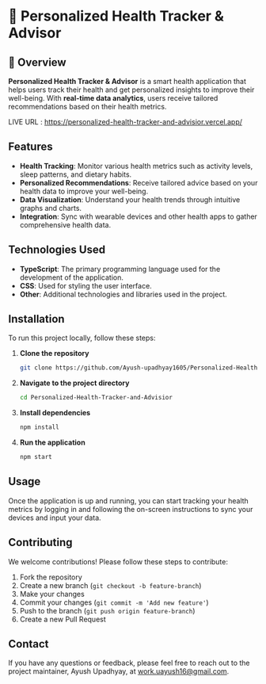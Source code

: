# 🚀 Personalized Health Tracker & Advisor  

## 📖 Overview  
**Personalized Health Tracker & Advisor** is a smart health application that helps users track their health and get personalized insights to improve their well-being. With **real-time data analytics**, users receive tailored recommendations based on their health metrics.  

LIVE URL : https://personalized-health-tracker-and-advisior.vercel.app/

## Features
- **Health Tracking**: Monitor various health metrics such as activity levels, sleep patterns, and dietary habits.
- **Personalized Recommendations**: Receive tailored advice based on your health data to improve your well-being.
- **Data Visualization**: Understand your health trends through intuitive graphs and charts.
- **Integration**: Sync with wearable devices and other health apps to gather comprehensive health data.

## Technologies Used
- **TypeScript**: The primary programming language used for the development of the application.
- **CSS**: Used for styling the user interface.
- **Other**: Additional technologies and libraries used in the project.

## Installation
To run this project locally, follow these steps:

1. **Clone the repository**
    ```bash
    git clone https://github.com/Ayush-upadhyay1605/Personalized-Health-Tracker-and-Advisior.git
    ```
2. **Navigate to the project directory**
    ```bash
    cd Personalized-Health-Tracker-and-Advisior
    ```
3. **Install dependencies**
    ```bash
    npm install
    ```
4. **Run the application**
    ```bash
    npm start
    ```

## Usage
Once the application is up and running, you can start tracking your health metrics by logging in and following the on-screen instructions to sync your devices and input your data.

## Contributing
We welcome contributions! Please follow these steps to contribute:

1. Fork the repository
2. Create a new branch (`git checkout -b feature-branch`)
3. Make your changes
4. Commit your changes (`git commit -m 'Add new feature'`)
5. Push to the branch (`git push origin feature-branch`)
6. Create a new Pull Request

## Contact
If you have any questions or feedback, please feel free to reach out to the project maintainer, Ayush Upadhyay, at work.uayush16@gmail.com.

